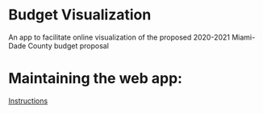 # Budget Visualization
An app to facilitate online visualization of the proposed 2020-2021 Miami-Dade County budget proposal

# Maintaining the web app:

[Instructions](https://github.com/Bortronx/budgetVisualization/wiki/Maintaining-the-web-app)
